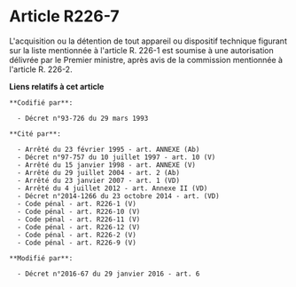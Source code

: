 # Article R226-7

L'acquisition ou la détention de tout appareil ou dispositif technique figurant sur la liste mentionnée à l'article R. 226-1
est soumise à une autorisation délivrée par le Premier ministre, après avis de la commission mentionnée à l'article R. 226-2.

**Liens relatifs à cet article**

	**Codifié par**:

	  - Décret n°93-726 du 29 mars 1993

	**Cité par**:

	  - Arrêté du 23 février 1995 - art. ANNEXE (Ab)
	  - Décret n°97-757 du 10 juillet 1997 - art. 10 (V)
	  - Arrêté du 15 janvier 1998 - art. ANNEXE (V)
	  - Arrêté du 29 juillet 2004 - art. 2 (Ab)
	  - Arrêté du 23 janvier 2007 - art. 1 (VD)
	  - Arrêté du 4 juillet 2012 - art. Annexe II (VD)
	  - Décret n°2014-1266 du 23 octobre 2014 - art. (VD)
	  - Code pénal - art. R226-1 (V)
	  - Code pénal - art. R226-10 (V)
	  - Code pénal - art. R226-11 (V)
	  - Code pénal - art. R226-12 (V)
	  - Code pénal - art. R226-2 (V)
	  - Code pénal - art. R226-9 (V)

	**Modifié par**:

	  - Décret n°2016-67 du 29 janvier 2016 - art. 6
